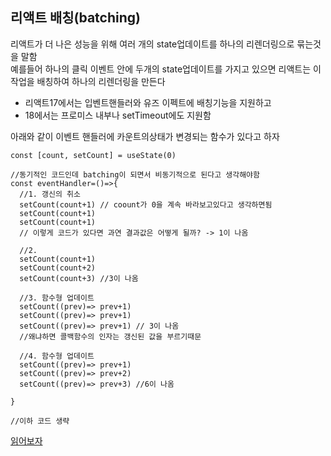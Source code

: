 리액트 배칭(batching)
---
리액트가 더 나은 성능을 위해 여러 개의 state업데이트를 하나의 리렌더링으로 묶는것을 말함 <br>
예를들어 하나의 클릭 이벤트 안에 두개의 state업데이트를 가지고 있으면 리액트는 이 작업을 배칭하여 하나의 리렌더링을 만든다 
- 리액트17에서는 입벤트핸들러와 유즈 이펙트에 배칭기능을 지원하고
- 18에서는 프로미스 내부나  setTimeout에도 지원함

아래와 같이 이벤트 핸들러에 카운트의상태가 변경되는 함수가 있다고 하자

```
const [count, setCount] = useState(0)

//동기적인 코드인데 batching이 되면서 비동기적으로 된다고 생각해야함 
const eventHandler=()=>{
  //1. 갱신의 취소
  setCount(count+1) // coount가 0을 계속 바라보고있다고 생각하면됨
  setCount(count+1)
  setCount(count+1) 
  // 이렇게 코드가 있다면 과연 결과값은 어떻게 될까? -> 1이 나옴
  
  //2. 
  setCount(count+1)
  setCount(count+2)
  setCount(count+3) //3이 나옴
  
  //3. 함수형 업데이트
  setCount((prev)=> prev+1)
  setCount((prev)=> prev+1)
  setCount((prev)=> prev+1) // 3이 나옴
  //왜냐하면 콜백함수의 인자는 갱신된 값을 부르기때문
  
  //4. 함수형 업데이트
  setCount((prev)=> prev+1)
  setCount((prev)=> prev+2)
  setCount((prev)=> prev+3) //6이 나옴
  
}

//이하 코드 생략
```

[읽어보자](https://tasoskakour.com/blog/react-18-automatic-batching)
